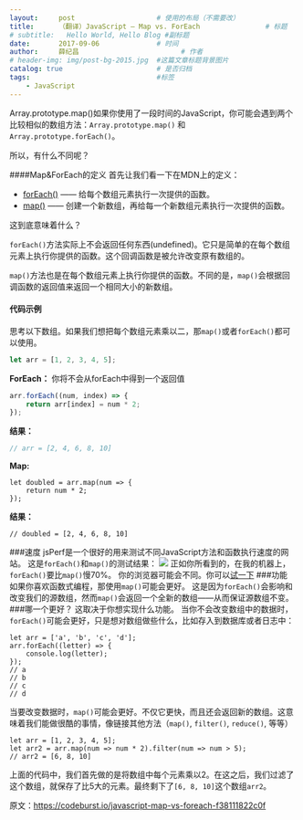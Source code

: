 ```yaml
---
layout:     post   				    # 使用的布局（不需要改）
title:      （翻译）JavaScript — Map vs. ForEach 				# 标题 
# subtitle:   Hello World, Hello Blog #副标题
date:       2017-09-06 				# 时间
author:     薛纪昌 						# 作者
# header-img: img/post-bg-2015.jpg 	#这篇文章标题背景图片
catalog: true 						# 是否归档
tags:								#标签
    - JavaScript
---
```


Array.prototype.map()如果你使用了一段时间的JavaScript，你可能会遇到两个比较相似的数组方法：`Array.prototype.map()` 和 `Array.prototype.forEach()`。

所以，有什么不同呢？

####Map&ForEach的定义
首先让我们看一下在MDN上的定义：
- [forEach()](https://developer.mozilla.org/en-US/docs/Web/JavaScript/Reference/Global_Objects/Array/forEach) —— 给每个数组元素执行一次提供的函数。
- [map()](https://developer.mozilla.org/en-US/docs/Web/JavaScript/Reference/Global_Objects/Array/map) —— 创建一个新数组，再给每一个新数组元素执行一次提供的函数。

这到底意味着什么？

`forEach()`方法实际上不会返回任何东西(undefined)。它只是简单的在每个数组元素上执行你提供的函数。这个回调函数是被允许改变原有数组的。

`map()`方法也是在每个数组元素上执行你提供的函数。不同的是，`map()`会根据回调函数的返回值来返回一个相同大小的新数组。

#### 代码示例
思考以下数组。如果我们想把每个数组元素乘以二，那`map()`或者`forEach()`都可以使用。

```javascript
let arr = [1, 2, 3, 4, 5];
```

**ForEach：**
你将不会从forEach中得到一个返回值
```javascript
arr.forEach((num, index) => {
    return arr[index] = num * 2;
});
```
**结果：**
```javascript
// arr = [2, 4, 6, 8, 10]
```
**Map:**
```
let doubled = arr.map(num => {
    return num * 2;
});
```
**结果：**
```
// doubled = [2, 4, 6, 8, 10]
```

###速度
jsPerf是一个很好的用来测试不同JavaScript方法和函数执行速度的网站。
这是`forEach()`和`map()`的测试结果：
![](https://www.xuejichang.cn/web/upload/1_aVOlJ0l02ymgVrQ8axIBrQ.png)
正如你所看到的，在我的机器上，`forEach()`要比`map()`慢70%。
你的浏览器可能会不同。你可以[试一下](https://jsperf.com/map-vs-foreach-speed-test)
###功能
如果你喜欢函数式编程，那使用`map()`可能会更好。
这是因为`forEach()`会影响和改变我们的源数组，然而`map()`会返回一个全新的数组——从而保证源数组不变。
###哪一个更好？
这取决于你想实现什么功能。
当你不会改变数组中的数据时，`forEach()`可能会更好，只是想对数组做些什么，比如存入到数据库或者日志中：
```
let arr = ['a', 'b', 'c', 'd'];
arr.forEach((letter) => {
    console.log(letter);
});
// a
// b
// c
// d
```
当要改变数据时，`map()`可能会更好。不仅它更快，而且还会返回新的数组。这意味着我们能做很酷的事情，像链接其他方法（`map()`, `filter()`, `reduce()`, 等等）
```
let arr = [1, 2, 3, 4, 5];
let arr2 = arr.map(num => num * 2).filter(num => num > 5);
// arr2 = [6, 8, 10]
```
上面的代码中，我们首先做的是将数组中每个元素乘以2。在这之后，我们过滤了这个数组，就保存了比5大的元素。最终剩下了`[6, 8, 10]`这个数组`arr2`。

原文：https://codeburst.io/javascript-map-vs-foreach-f38111822c0f
